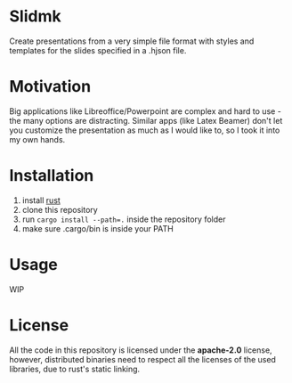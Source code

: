 # Slidmk

Create presentations from a very simple file format
with styles and templates for the slides specified in a .hjson file.

# Motivation

Big applications like Libreoffice/Powerpoint are complex and
hard to use - the many options are distracting.
Similar apps (like Latex Beamer) don't let you customize the 
presentation as much as I would like to, so I took it into my own hands.

# Installation

1. install [rust](https://www.rust-lang.org/tools/install)
2. clone this repository
3. run `cargo install --path=.` inside the repository folder
4. make sure .cargo/bin is inside your PATH

# Usage

WIP

# License

All the code in this repository is licensed under the **apache-2.0** license,
however, distributed binaries need to respect all the licenses of the used libraries,
due to rust's static linking.
